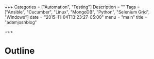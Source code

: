 +++
Categories = ["Automation", "Testing"]
Description = ""
Tags = ["Ansible", "Cucumber", "Linux", "MongoDB", "Python", "Selenium Grid", "Windows"]
date = "2015-11-04T13:23:27-05:00"
menu = "main"
title = "adamjoshblog"

+++

# Outline
